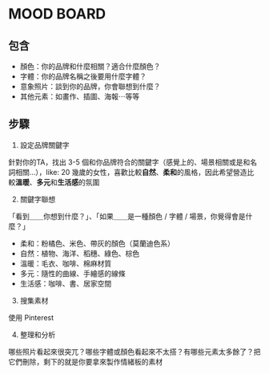 
# MOOD BOARD
## 包含
- 顏色：你的品牌和什麼相關？適合什麼顏色？
- 字體：你的品牌名稱之後要用什麼字體？
- 意象照片：談到你的品牌，你會聯想到什麼？
- 其他元素：如畫作、插圖、海報⋯等等

## 步驟
1. 設定品牌關鍵字

針對你的TA，找出 3-5 個和你品牌符合的關鍵字（感覺上的、場景相關或是和名詞相關...），like: 20 幾歲的女性，喜歡比較**自然**、**柔和**的風格，因此希望營造比較**溫暖**、**多元**和**生活感**的氛圍

2. 關鍵字聯想

「看到＿＿你想到什麼？」、「如果＿＿是一種顏色 / 字體 / 場景，你覺得會是什麼？」

  -  柔和：粉橘色、米色、帶灰的顏色（莫蘭迪色系）
  - 自然：植物、海洋、稻穗、綠色、棕色
  - 溫暖：毛衣、咖啡、棉麻材質
  - 多元：隨性的曲線、手繪感的線條
  - 生活感：咖啡、書、居家空間

3. 搜集素材

使用 Pinterest

4. 整理和分析

哪些照片看起來很突兀？哪些字體或顏色看起來不太搭？有哪些元素太多餘了？把它們刪除，剩下的就是你要拿來製作情緒板的素材